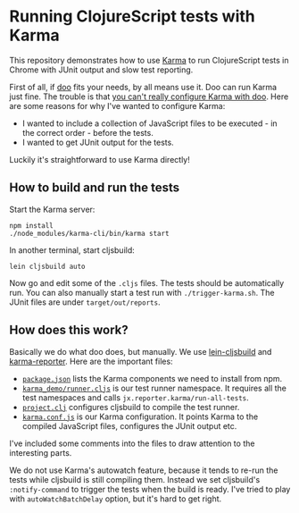 # Running ClojureScript tests with Karma

This repository demonstrates how to use [Karma][karma] to run ClojureScript
tests in Chrome with JUnit output and slow test reporting.

First of all, if [doo][doo] fits your needs, by all means use it. Doo can run
Karma just fine. The trouble is that
[you can't really configure Karma with doo][doo-43]. Here are some reasons for
why I've wanted to configure Karma:

* I wanted to include a collection of JavaScript files to be executed - in the
  correct order - before the tests.
* I wanted to get JUnit output for the tests.

Luckily it's straightforward to use Karma directly!


## How to build and run the tests

Start the Karma server:

    npm install
    ./node_modules/karma-cli/bin/karma start

In another terminal, start cljsbuild:

    lein cljsbuild auto

Now go and edit some of the `.cljs` files. The tests should be automatically
run. You can also manually start a test run with `./trigger-karma.sh`. The JUnit
files are under `target/out/reports`.


## How does this work?

Basically we do what doo does, but manually. We use
[lein-cljsbuild][lein-cljsbuild] and [karma-reporter][karma-reporter]. Here are
the important files:

* [`package.json`](./package.json) lists the Karma components we need to install
  from npm.
* [`karma_demo/runner.cljs`](./test/cljs/karma_demo/runner.cljs) is our test
  runner namespace. It requires all the test namespaces and calls
  `jx.reporter.karma/run-all-tests`.
* [`project.clj`](./project.clj) configures cljsbuild to compile the test runner.
* [`karma.conf.js`](./karma.conf.js) is our Karma configuration. It points
  Karma to the compiled JavaScript files, configures the JUnit output etc.
  
I've included some comments into the files to draw attention to the interesting
parts.
  
We do not use Karma's autowatch feature, because it tends to re-run the tests
while cljsbuild is still compiling them. Instead we set cljsbuild's
`:notify-command` to trigger the tests when the build is ready. I've tried to
play with `autoWatchBatchDelay` option, but it's hard to get right.

[karma]: http://karma-runner.github.io/
[doo]: https://github.com/bensu/doo
[doo-43]: https://github.com/bensu/doo/issues/43
[boot-cljs-test]: https://github.com/crisptrutski/boot-cljs-test
[karma-reporter]: https://github.com/honzabrecka/karma-reporter
[lein-cljsbuild]: https://github.com/emezeske/lein-cljsbuild

